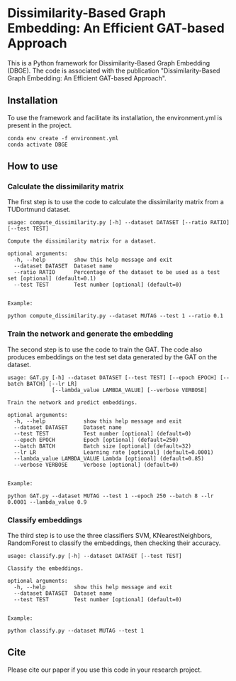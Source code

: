 # Dissimilarity-Based Graph Embedding: An Efficient GAT-based Approach

This is a Python framework for Dissimilarity-Based Graph Embedding (DBGE). The code is associated with the publication "Dissimilarity-Based Graph Embedding: An Efficient GAT-based Approach".

## Installation
To use the framework and facilitate its installation, the environment.yml is present in the project.

```
conda env create -f environment.yml
conda activate DBGE
```

## How to use

### Calculate the dissimilarity matrix
The first step is to use the code to calculate the dissimilarity matrix from a TUDortmund dataset.

```
usage: compute_dissimilarity.py [-h] --dataset DATASET [--ratio RATIO] [--test TEST]

Compute the dissimilarity matrix for a dataset.

optional arguments:
  -h, --help         show this help message and exit
  --dataset DATASET  Dataset name
  --ratio RATIO      Percentage of the dataset to be used as a test set [optional] (default=0.1)
  --test TEST        Test number [optional] (default=0)


Example:

python compute_dissimilarity.py --dataset MUTAG --test 1 --ratio 0.1 

```


### Train the network and generate the embedding
The second step is to use the code to train the GAT. The code also produces embeddings on the test set data generated by the GAT on the dataset.

```
usage: GAT.py [-h] --dataset DATASET [--test TEST] [--epoch EPOCH] [--batch BATCH] [--lr LR]
              [--lambda_value LAMBDA_VALUE] [--verbose VERBOSE]

Train the network and predict embeddings.

optional arguments:
  -h, --help            show this help message and exit
  --dataset DATASET     Dataset name
  --test TEST           Test number [optional] (default=0)
  --epoch EPOCH         Epoch [optional] (default=250)
  --batch BATCH         Batch size [optional] (default=32)
  --lr LR               Learning rate [optional] (default=0.0001)
  --lambda_value LAMBDA_VALUE Lambda [optional] (default=0.85)
  --verbose VERBOSE     Verbose [optional] (default=0)


Example:

python GAT.py --dataset MUTAG --test 1 --epoch 250 --batch 8 --lr 0.0001 --lambda_value 0.9
```

### Classify embeddings

The third step is to use the three classifiers SVM, KNearestNeighbors, RandomForest to classify the embeddings, then checking their accuracy.

```
usage: classify.py [-h] --dataset DATASET [--test TEST]

Classify the embeddings.

optional arguments:
  -h, --help         show this help message and exit
  --dataset DATASET  Dataset name
  --test TEST        Test number [optional] (default=0)


Example:

python classify.py --dataset MUTAG --test 1

```


## Cite
Please cite our paper if you use this code in your research project.

```

```
